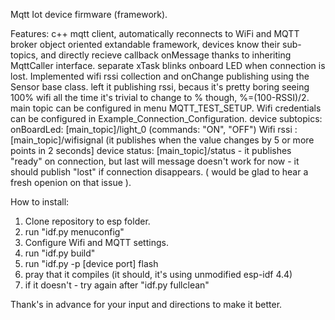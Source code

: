 Mqtt Iot device firmware (framework).

Features:
 с++ mqtt client, automatically reconnects to WiFi and MQTT broker
 object oriented extandable framework, devices know their sub-topics, and directly recieve   	callback onMessage thanks to inheriting MqttCaller interface.
 separate xTask blinks onboard LED when connection is lost.
 Implemented wifi rssi collection and onChange publishing using the Sensor base class.
 left it publishing rssi, becaus it's pretty boring seeing 100% wifi all the time
 it's trivial to change to % though, %=(100-RSSI)/2.
 main topic can be configured in menu MQTT_TEST_SETUP.
 Wifi credentials can be configured in Example_Connection_Configuration.
 device subtopics:
   onBoardLed: [main_topic]/light_0 (commands: "ON", "OFF")
   Wifi rssi : [main_topic]/wifisignal (it publishes when the value changes by 5 or more points in 2 seconds]
   device status: [main_topic]/status - it publishes "ready" on connection, but last will message doesn't work for now - it should publish "lost" if connection disappears. ( would be glad to hear a fresh openion on that issue ).

How to install:
1. Clone repository to esp folder.
2. run  "idf.py menuconfig"
3. Configure Wifi and MQTT settings.
4. run "idf.py build"
5. run "idf.py -p [device port] flash
6. pray that it compiles (it should, it's using unmodified esp-idf 4.4)
7. if it doesn't - try again after "idf.py fullclean"

Thank's in advance for your input and directions to make it better.
